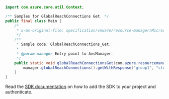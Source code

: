 ```java
import com.azure.core.util.Context;

/** Samples for GlobalReachConnections Get. */
public final class Main {
    /*
     * x-ms-original-file: specification/vmware/resource-manager/Microsoft.AVS/stable/2021-12-01/examples/GlobalReachConnections_Get.json
     */
    /**
     * Sample code: GlobalReachConnections_Get.
     *
     * @param manager Entry point to AvsManager.
     */
    public static void globalReachConnectionsGet(com.azure.resourcemanager.avs.AvsManager manager) {
        manager.globalReachConnections().getWithResponse("group1", "cloud1", "connection1", Context.NONE);
    }
}
```

Read the [SDK documentation](https://github.com/Azure/azure-sdk-for-java/blob/azure-resourcemanager-avs_1.0.0-beta.3/sdk/avs/azure-resourcemanager-avs/README.md) on how to add the SDK to your project and authenticate.
